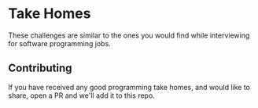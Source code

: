 # Take Homes

These challenges are similar to the ones you would find while interviewing for software programming jobs. 


## Contributing  
If you have received any good programming take homes, and would like to share, open a PR and we'll add it to this repo.  
 